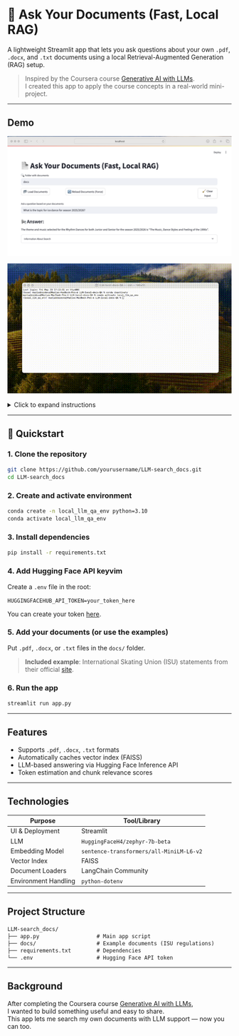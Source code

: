 # 📄 Ask Your Documents (Fast, Local RAG)

A lightweight Streamlit app that lets you ask questions about your own `.pdf`, `.docx`, and `.txt` documents using a local Retrieval-Augmented Generation (RAG) setup.

> Inspired by the Coursera course [Generative AI with LLMs](https://www.coursera.org/learn/generative-ai-with-llms).  
> I created this app to apply the course concepts in a real-world mini-project.

---

## Demo

![Screenshot of the app](demo/screenshot.png)

![App demo](demo/demo.gif)

<details>
<summary>Click to expand instructions</summary>

1. Load your documents into the `docs/` folder  
2. Press "Load Documents"  
3. Ask a question — for example:  
   **"What is the theme for Ice Dance 2025–2026?"**

</details>

---

## 🚀 Quickstart

### 1. Clone the repository

```bash
git clone https://github.com/yourusername/LLM-search_docs.git
cd LLM-search_docs
```

### 2. Create and activate environment

```bash
conda create -n local_llm_qa_env python=3.10
conda activate local_llm_qa_env
```

### 3. Install dependencies

```bash
pip install -r requirements.txt
```

### 4. Add Hugging Face API keyvim

Create a `.env` file in the root:

```
HUGGINGFACEHUB_API_TOKEN=your_token_here
```

You can create your token [here](https://huggingface.co/settings/tokens).

### 5. Add your documents (or use the examples)

Put `.pdf`, `.docx`, or `.txt` files in the `docs/` folder.  
> **Included example**: International Skating Union (ISU) statements from their official [site](https://www.isu.org/isu-communications/?tab=ISU%20Communications).

### 6. Run the app

```bash
streamlit run app.py
```

---

## Features

- Supports `.pdf`, `.docx`, `.txt` formats
- Automatically caches vector index (FAISS)
- LLM-based answering via Hugging Face Inference API
- Token estimation and chunk relevance scores

---

## Technologies

| Purpose              | Tool/Library               |
|----------------------|----------------------------|
| UI & Deployment      | Streamlit                  |
| LLM                  | `HuggingFaceH4/zephyr-7b-beta` |
| Embedding Model      | `sentence-transformers/all-MiniLM-L6-v2` |
| Vector Index         | FAISS                      |
| Document Loaders     | LangChain Community        |
| Environment Handling | `python-dotenv`            |

---

## Project Structure

```
LLM-search_docs/
├── app.py                  # Main app script
├── docs/                   # Example documents (ISU regulations)
├── requirements.txt        # Dependencies
└── .env                    # Hugging Face API token
```

---

## Background

After completing the Coursera course [Generative AI with LLMs](https://www.coursera.org/learn/generative-ai-with-llms),  
I wanted to build something useful and easy to share.  
This app lets me search my own documents with LLM support — now you can too.
